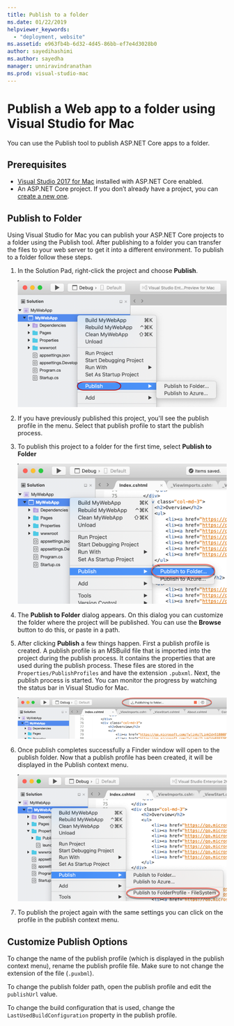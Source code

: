 ```yaml
---
title: Publish to a folder
ms.date: 01/22/2019
helpviewer_keywords:
  - "deployment, website"
ms.assetid: e963fb4b-6d32-4d45-86bb-ef7e4d3028b0
author: sayedihashimi
ms.author: sayedha
manager: unniravindranathan
ms.prod: visual-studio-mac
---
```

# Publish a Web app to a folder using Visual Studio for Mac

You can use the Publish tool to publish ASP.NET Core apps to a folder.

## Prerequisites

- [Visual Studio 2017 for Mac](https://visualstudio.microsoft.com/downloads/?utm_medium=microsoft&utm_source=docs.microsoft.com&utm_campaign=inline+link&utm_content=download+vs4mac2017) installed with ASP.NET Core enabled.
- An ASP.NET Core project. If you don’t already have a project, you can [create a new one](/visualstudio/mac/create-new-projects?view=vsmac-2017).

## Publish to Folder

Using Visual Studio for Mac you can publish your ASP.NET Core projects to a folder using the Publish tool. After publishing to a folder you can transfer the files to your web server to get it into a different environment. To publish to a folder follow these steps.

 1. In the Solution Pad, right-click the project and choose **Publish**.

    ![Publish context menu](media/publish-context-menu.png)

 2. If you have previously published this project, you'll see the publish profile in the menu. Select that publish profile to start the publish process.

 3. To publish this project to a folder for the first time, select **Publish to Folder**

    ![Publish to folder context menu](media/publish-to-folder-context-menu.png)

 4. The **Publish to Folder** dialog appears. On this dialog you can customize the folder where the project will be published. You can use the **Browse** button to do this, or paste in a path.

 5. After clicking **Publish** a few things happen. First a publish profile is created. A publish profile is an MSBuild file that is imported into the project during the publish process. It contains the properties that are used during the publish process. These files are stored in the `Properties/PublishProfiles` and have the extension `.pubxml`. Next, the publish process is started. You can monitor the progress by watching the status bar in Visual Studio for Mac.

    ![IDE status bar with Publish status](media/publish-to-folder-status-bar.png)

 6. Once publish completes successfully a Finder window will open to the publish folder. Now that a publish profile has been created, it will be displayed in the Publish context menu.

    ![Publish context menu with folder profile](media/publish-context-menu-with-folder-profile.png)

 7. To publish the project again with the same settings you can click on the profile in the publish context menu.

## Customize Publish Options

To change the name of the publish profile (which is displayed in the publish context menu), rename the publish profile file. Make sure to not change the extension of the file (`.puxbml`).

To change the publish folder path, open the publish profile and edit the `publishUrl` value.

To change the build configuration that is used, change the `LastUsedBuildConfiguration` property in the publish profile.